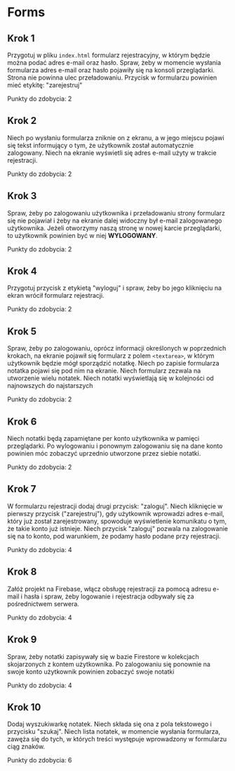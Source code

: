 # Forms

## Krok 1

Przygotuj w pliku `index.html` formularz rejestracyjny, w którym będzie można podać adres e-mail oraz hasło.
Spraw, żeby w momencie wysłania formularza adres e-mail oraz hasło pojawiły się na konsoli przeglądarki.
Strona nie powinna ulec przeładowaniu.
Przycisk w formularzu powinien mieć etykitę: "zarejestruj"

Punkty do zdobycia: 2

## Krok 2

Niech po wysłaniu formularza zniknie on z ekranu, a w jego miejscu pojawi się tekst informujący o tym, że użytkownik został automatycznie zalogowany.
Niech na ekranie wyświetli się adres e-mail użyty w trakcie rejestracji.

Punkty do zdobycia: 2

## Krok 3

Spraw, żeby po zalogowaniu użytkownika i przeładowaniu strony formularz się nie pojawiał i żeby na ekranie dalej widoczny był e-mail zalogowanego użytkownika.
Jeżeli otworzymy naszą stronę w nowej karcie przeglądarki, to użytkownik powinien być w niej **WYLOGOWANY**.

Punkty do zdobycia: 2

## Krok 4

Przygotuj przycisk z etykietą "wyloguj" i spraw, żeby bo jego kliknięciu na ekran wrócił formularz rejestracji.

Punkty do zdobycia: 2

## Krok 5

Spraw, żeby po zalogowaniu, oprócz informacji określonych w poprzednich krokach, na ekranie pojawił się formularz z polem `<textarea>`, w którym użytkownik będzie mógł sporządzić notatkę.
Niech po zapisie formularza notatka pojawi się pod nim na ekranie.
Niech formularz zezwala na utworzenie wielu notatek.
Niech notatki wyświetlają się w kolejności od najnowszych do najstarszych

Punkty do zdobycia: 2

## Krok 6

Niech notatki będą zapamiętane per konto użytkownika w pamięci przeglądarki.
Po wylogowaniu i ponownym zalogowaniu się na dane konto powinien móc zobaczyć uprzednio utworzone przez siebie notatki.

Punkty do zdobycia: 2

## Krok 7

W formularzu rejestracji dodaj drugi przycisk: "zaloguj".
Niech kliknięcie w pierwszy przycisk ("zarejestruj"), gdy użytkownik wprowadzi adres e-mail, który już został zarejestrowany, spowoduje wyświetlenie komunikatu o tym, że takie konto już istnieje.
Niech przycisk "zaloguj" pozwala na zalogowanie się na to konto, pod warunkiem, że podamy hasło podane przy rejestracji.

Punkty do zdobycia: 4

## Krok 8

Załóż projekt na Firebase, włącz obsługę rejestracji za pomocą adresu e-mail i hasła i spraw, żeby logowanie i rejestracja odbywały się za pośrednictwem serwera.

Punkty do zdobycia: 4

## Krok 9

Spraw, żeby notatki zapisywały się w bazie Firestore w kolekcjach skojarzonych z kontem użytkownika.
Po zalogowaniu się ponownie na swoje konto użytkownik powinien zobaczyć swoje notatki

Punkty do zdobycia: 4

## Krok 10

Dodaj wyszukiwarkę notatek.
Niech składa się ona z pola tekstowego i przycisku "szukaj".
Niech lista notatek, w momencie wysłania formularza, zawęża się do tych, w których treści występuje wprowadzony w formularzu ciąg znaków.

Punkty do zdobycia: 6
